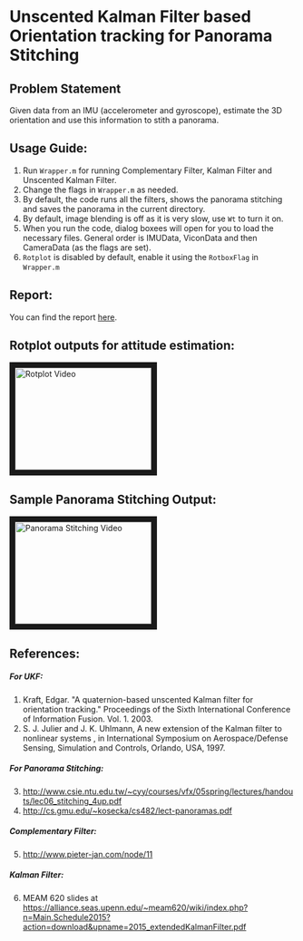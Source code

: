 #  Unscented Kalman Filter based Orientation tracking for Panorama Stitching

## Problem Statement
Given data from an IMU (accelerometer and gyroscope), estimate the 3D orientation and use this information to stith a panorama.

## Usage Guide:
1.  Run `Wrapper.m` for running Complementary Filter, Kalman Filter and Unscented Kalman Filter.
2. Change the flags in `Wrapper.m` as needed.
3. By default, the code runs all the filters, shows the panorama stitching and saves the panorama in the current directory.
4. By default, image blending is off as it is very slow, use `Wt` to turn it on.
5. When you run the code, dialog boxees will open for you to load the necessary files. General order is IMUData, ViconData and then CameraData (as the flags are set).
6. `Rotplot` is disabled by default, enable it using the `RotboxFlag` in `Wrapper.m`

## Report:
You can find the report [here](Report/ESE650Project2.pdf).

## Rotplot outputs for attitude estimation:
<a href="http://www.youtube.com/watch?feature=player_embedded&v=iCe3o-9moUM
" target="_blank"><img src="http://img.youtube.com/vi/iCe3o-9moUM/0.jpg" 
alt="Rotplot Video" width="240" height="180" border="10" /></a>

## Sample Panorama Stitching Output:
<a href="http://www.youtube.com/watch?feature=player_embedded&v=2L4CkAt2Z8U
" target="_blank"><img src="http://img.youtube.com/vi/2L4CkAt2Z8U/0.jpg" 
alt="Panorama Stitching Video" width="240" height="180" border="10" /></a>

## References:
##### For UKF:
1. Kraft, Edgar. "A quaternion-based unscented Kalman filter for orientation tracking." Proceedings of the Sixth International Conference of Information Fusion. Vol. 1. 2003.
2. S.  J.  Julier  and  J.  K.  Uhlmann, A  new  extension  of the Kalman filter to nonlinear systems , in International Symposium  on  Aerospace/Defense  Sensing,  Simulation and Controls, Orlando, USA, 1997.
##### For Panorama Stitching:
3. http://www.csie.ntu.edu.tw/~cyy/courses/vfx/05spring/lectures/handouts/lec06_stitching_4up.pdf
4. http://cs.gmu.edu/~kosecka/cs482/lect-panoramas.pdf
##### Complementary Filter:
5. http://www.pieter-jan.com/node/11
##### Kalman Filter:
6. MEAM 620 slides at https://alliance.seas.upenn.edu/~meam620/wiki/index.php?n=Main.Schedule2015?action=download&upname=2015_extendedKalmanFilter.pdf

